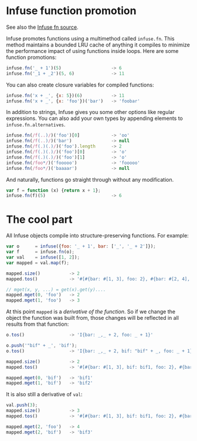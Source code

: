# Infuse function promotion

See also the [Infuse fn source](fn-src.md).

Infuse promotes functions using a multimethod called `infuse.fn`. This method
maintains a bounded LRU cache of anything it compiles to minimize the
performance impact of using functions inside loops. Here are some function
promotions:

```js
infuse.fn('_ + 1')(5)                   -> 6
infuse.fn('_1 + _2')(5, 6)              -> 11
```

You can also create closure variables for compiled functions:

```js
infuse.fn('x + _', {x: 5})(6)           -> 11
infuse.fn('x + _', {x: 'foo'})('bar')   -> 'foobar'
```

In addition to strings, Infuse gives you some other options like regular
expressions. You can also add your own types by appending elements to
`infuse.fn.alternatives`.

```js
infuse.fn(/f(..)/)('foo')[0]            -> 'oo'
infuse.fn(/f(..)/)('bar')               -> null
infuse.fn(/f(.)(.)/)('foo').length      -> 2
infuse.fn(/f(.)(.)/)('foo')[0]          -> 'o'
infuse.fn(/f(.)(.)/)('foo')[1]          -> 'o'
infuse.fn(/foo*/)('fooooo')             -> 'fooooo'
infuse.fn(/foo*/)('baaaar')             -> null
```

And naturally, functions go straight through without any modification.

```js
var f = function (x) {return x + 1};
infuse.fn(f)(5)                         -> 6
```

# The cool part

All Infuse objects compile into structure-preserving functions. For example:

```js
var o      = infuse({foo: '_ + 1', bar: ['_', '_ + 2']});
var f      = infuse.fn(o);
var val    = infuse([1, 2]);
var mapped = val.map(f);
```

```js
mapped.size()           -> 2
mapped.tos()            -> '#[#{bar: #[1, 3], foo: 2}, #{bar: #[2, 4], foo: 3}]'
```

```js
// mget(x, y, ...) = get(x).get(y)....
mapped.mget(0, 'foo')   -> 2
mapped.mget(1, 'foo')   -> 3
```

At this point `mapped` is a *derivative of the function*. So if we change the
object the function was built from, those changes will be reflected in all
results from that function:

```js
o.tos()                 -> 'I{bar: _,_ + 2, foo: _ + 1}'
```

```js
o.push('"bif" + _', 'bif');
o.tos()                 -> 'I{bar: _,_ + 2, bif: "bif" + _, foo: _ + 1}'
```

```js
mapped.size()           -> 2
mapped.tos()            -> '#[#{bar: #[1, 3], bif: bif1, foo: 2}, #{bar: #[2, 4], bif: bif2, foo: 3}]'
```

```js
mapped.mget(0, 'bif')   -> 'bif1'
mapped.mget(1, 'bif')   -> 'bif2'
```

It is also still a derivative of `val`:

```js
val.push(3);
mapped.size()           -> 3
mapped.tos()            -> '#[#{bar: #[1, 3], bif: bif1, foo: 2}, #{bar: #[2, 4], bif: bif2, foo: 3}, #{bar: #[3, 5], bif: bif3, foo: 4}]'
```

```js
mapped.mget(2, 'foo')   -> 4
mapped.mget(2, 'bif')   -> 'bif3'

```
